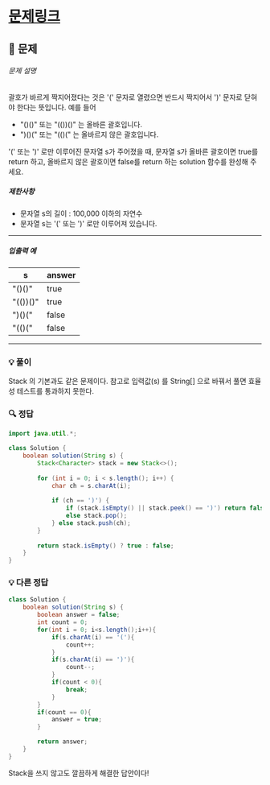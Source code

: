 # [문제링크](https://school.programmers.co.kr/learn/courses/30/lessons/12909)

## 📝 문제

###### 문제 설명

괄호가 바르게 짝지어졌다는 것은 '(' 문자로 열렸으면 반드시 짝지어서 ')' 문자로 닫혀야 한다는 뜻입니다. 예를 들어

- "()()" 또는 "(())()" 는 올바른 괄호입니다.
- ")()(" 또는 "(()(" 는 올바르지 않은 괄호입니다.

'(' 또는 ')' 로만 이루어진 문자열 s가 주어졌을 때, 문자열 s가 올바른 괄호이면 true를 return 하고, 올바르지 않은 괄호이면 false를 return 하는 solution 함수를 완성해 주세요.

##### 제한사항

- 문자열 s의 길이 : 100,000 이하의 자연수
- 문자열 s는 '(' 또는 ')' 로만 이루어져 있습니다.

---

##### 입출력 예

|s|answer|
|---|---|
|"()()"|true|
|"(())()"|true|
|")()("|false|
|"(()("|false|

---

### 💡 풀이

Stack 의 기본과도 같은 문제이다.
참고로 입력값(s) 를 String\[\] 으로 바꿔서 풀면 효율성 테스트를 통과하지 못한다. 


### 🔍 정답

```java
import java.util.*;

class Solution {
    boolean solution(String s) {
        Stack<Character> stack = new Stack<>();
        
        for (int i = 0; i < s.length(); i++) {
            char ch = s.charAt(i);            
            
            if (ch == ')') {
                if (stack.isEmpty() || stack.peek() == ')') return false;
                else stack.pop();
            } else stack.push(ch);
        }
        
        return stack.isEmpty() ? true : false;
    }
}
```


### 💡 다른 정답

```java
class Solution {
    boolean solution(String s) {
        boolean answer = false;
        int count = 0;
        for(int i = 0; i<s.length();i++){
            if(s.charAt(i) == '('){
                count++;
            }
            if(s.charAt(i) == ')'){
                count--;
            }
            if(count < 0){
                break;
            }
        }
        if(count == 0){
            answer = true;
        }

        return answer;
    }
}
```

Stack을 쓰지 않고도 깔끔하게 해결한 답안이다!